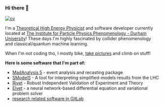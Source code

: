 ### Hi there 👋

[![cv](https://img.shields.io/static/v1?style=plastic&label=CV&message=jackaraz.github.io&color=blue)](https://jackaraz.github.io)

I'm a [Theoretical High Energy Physicist](https://inspirehep.net/authors/1599325) and software developer currently located at [The Institute for Particle Physics Phenomenology - Durham University](https://www.ippp.dur.ac.uk/profile/jaraz/)! These days I'm highly fascinated by collider phenomenology and classical/quantum machine learning.

When I'm not coding tho, I mostly bike, [take pictures](https://www.instagram.com/jackaraz/) and climb on stuff!

**Here is some software that I'm part of:**
- [MadAnalysis 5](http://madanalysis.irmp.ucl.ac.be) - event analysis and recasting package
- [SModelS](https://github.com/SModelS) - A tool for interpreting simplified-models results from the LHC
- [Rivet](https://gitlab.com/hepcedar/rivet) - Robust Independent Validation of Experiment and Theory
- [Elvet](https://gitlab.com/elvet/elvet) - a neural network-based differential equation and variational problem solver
- [research related software in GitLab](https://gitlab.com/jackaraz)
